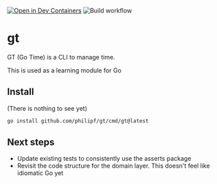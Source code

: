 [![Open in Dev Containers](https://img.shields.io/static/v1?label=Dev%20Containers&message=Open&color=blue&logo=visualstudiocode)](https://vscode.dev/redirect?url=vscode://ms-vscode-remote.remote-containers/cloneInVolume?url=https://github.com/philipf/gt)
![Build workflow](https://github.com/philipf/gt/actions/workflows/go.yml/badge.svg)

# gt
GT (Go Time) is a CLI to manage time.

This is used as a learning module for Go


## Install
(There is nothing to see yet)

```bash
go install github.com/philipf/gt/cmd/gt@latest
```
## Next steps
- Update existing tests to consistently use the asserts package
- Revisit the code structure for the domain layer. This doesn't feel like idiomatic Go yet
  

